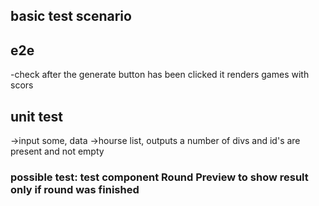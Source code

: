 ## basic test scenario
## e2e
-check after the generate button has been clicked
it renders games with scors

## unit test 
->input some, data ->hourse list, outputs a number of divs and id's are present and not empty


### possible test: test component Round Preview to show result only if round was finished